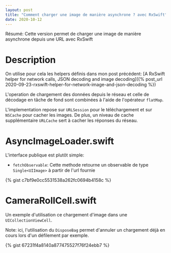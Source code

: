 ```yaml
---
layout: post
title: "Comment charger une image de manière asynchrone ? avec RxSwift"
date: 2020-10-12
---
```


Résumé: Cette version permet de charger une image de manière asynchrone depuis une URL avec RxSwift

# Description

On utilise pour cela les helpers définis dans mon post précédent: [A RxSwift helper for network calls, JSON decoding and image decoding]({% post_url 2020-09-23-rxswift-helper-for-network-image-and-json-decoding %})

L'operation de chargement des données depuis le réseau et celle de décodage en tâche de fond sont combinées à l'aide de l'opérateur `flatMap`.

L'implementation repose sur `URLSession` pour le téléchargement et sur `NSCache` pour cacher les images. De plus, un niveau de cache supplémentaire `URLCache` sert à cacher les réponses du réseau.

# AsyncImageLoader.swift

L'interface publique est plutôt simple:

- `fetchObservable`: Cette methode retourne un observable de type `Single<UIImage>` à partir de l'url fournie

{% gist c7bf9e0cc5531538a262fc0694b4158c %}

# CameraRollCell.swift

Un exemple d'utilisation ce chargement d'image dans une `UICollectionViewCell`.

Note: ici, l'utilisation du `DisposeBag` permet d'annuler un chargement déjà en cours lors d'un défilement par exemple.

{% gist 67231f4a8140a877475527f76f24ebb7 %}


